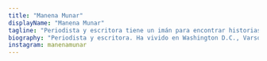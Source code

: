 ```yaml
---
title: "Manena Munar"
displayName: "Manena Munar"
tagline: "Periodista y escritora tiene un imán para encontrar historias y mujeres interesantes."
biography: "Periodista y escritora. Ha vivido en Washington D.C., Varsovia y Filipinas, donde escribió su primera novela: 'Y Soplará el Amihan', ambientada en Filipinas. En su segundo libro, 'Parece que va a abrir', la trama se desarrolla entre Madrid y Hong Kong y su última publicación, 'Sol de Invierno', se centra en la Polonia de los años 80."
instagram: manenamunar
---
```



